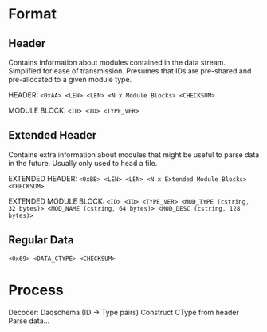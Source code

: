 # Format

## Header

Contains information about modules contained in the data stream. Simplified for ease of transmission. Presumes that IDs
are pre-shared and pre-allocated to a given module type.

HEADER: `<0xAA> <LEN> <LEN> <N x Module Blocks> <CHECKSUM>`

MODULE BLOCK: `<ID> <ID> <TYPE_VER>`

## Extended Header

Contains extra information about modules that might be useful to parse data in the future. Usually only used to head a
file.

EXTENDED HEADER: `<0xBB> <LEN> <LEN> <N x Extended Module Blocks> <CHECKSUM>`

EXTENDED MODULE
BLOCK: `<ID> <ID> <TYPE_VER> <MOD_TYPE (cstring, 32 bytes)> <MOD_NAME (cstring, 64 bytes)> <MOD_DESC (cstring, 128 bytes)>`

## Regular Data

`<0x69> <DATA_CTYPE> <CHECKSUM>`

# Process

Decoder: Daqschema (ID -> Type pairs)
Construct CType from header Parse data...

